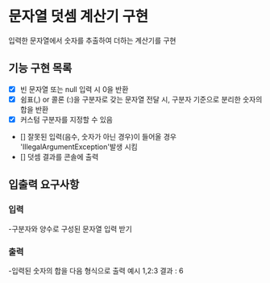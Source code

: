 # 문자열 덧셈 계산기 구현

입력한 문자열에서 숫자를 추출하여 더하는 계산기를 구현

## 기능 구현 목록
- [x] 빈 문자열 또는 null 입력 시 0을 반환
- [x] 쉼표(,) or 콜론 (:)을 구분자로 갖는 문자열 전달 시, 구분자 기준으로 분리한 숫자의 합을 반환
- [x] 커스텀 구분자를 지정할 수 있음
- [] 잘못된 입력(음수, 숫자가 아닌 경우)이 들어올 경우 'IllegalArgumentException'발생 시킴
- [] 덧셈 결과를 콘솔에 출력

## 입출력 요구사항

### 입력
-구분자와 양수로 구성된 문자열 입력 받기

### 출력
-입력된 숫자의 합을 다음 형식으로 출력 예시
    1,2:3
    결과 : 6
